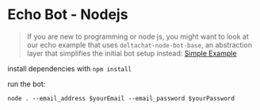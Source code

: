 # Echo Bot - Nodejs

> If you are new to programming or node js, you might want to look at our echo example that uses `deltachat-node-bot-base`, an abstraction layer that simplifies the initial bot setup instead: [Simple Example](../nodejs_bot_base)

install dependencies with `npm install`

run the bot:
```
node . --email_address $yourEmail --email_password $yourPassword
```